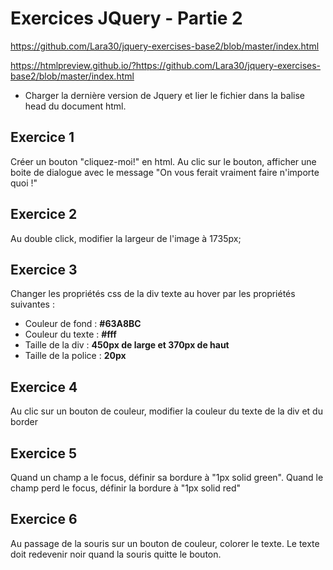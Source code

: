 # Exercices JQuery - Partie 2
https://github.com/Lara30/jquery-exercises-base2/blob/master/index.html

https://htmlpreview.github.io/?https://github.com/Lara30/jquery-exercises-base2/blob/master/index.html

* Charger la dernière version de Jquery et lier le fichier dans la balise head du document html.
 
## Exercice 1
Créer un bouton "cliquez-moi!" en html. Au clic sur le bouton, 
afficher une boite de dialogue avec le message "On vous ferait vraiment faire n'importe quoi !"

## Exercice 2
Au double click, modifier la largeur de l'image à 1735px;

## Exercice 3
Changer les propriétés css de la div texte au hover par les propriétés suivantes :
* Couleur de fond : **#63A8BC**
* Couleur du texte : **#fff**
* Taille de la div : **450px de large et 370px de haut**
* Taille de la police : **20px**

## Exercice 4
Au clic sur un bouton de couleur, modifier la couleur du texte de la div  et du border

## Exercice 5
Quand un champ a le focus, définir sa bordure à "1px solid green". Quand le champ perd le focus, définir la bordure à "1px solid red"

## Exercice 6
Au passage de la souris sur un bouton de couleur, colorer le texte. Le texte doit redevenir noir quand la souris quitte le bouton.
